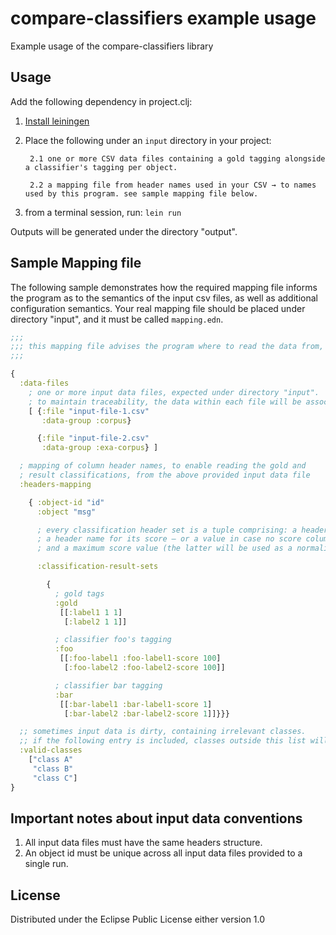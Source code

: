 # compare-classifiers example usage

Example usage of the compare-classifiers library

## Usage

Add the following dependency in project.clj:

1. [Install leiningen](https://leiningen.org/#install)

2. Place the following under an `input` directory in your project:

        2.1 one or more CSV data files containing a gold tagging alongside a classifier's tagging per object.

        2.2 a mapping file from header names used in your CSV → to names used by this program. see sample mapping file below.

3. from a terminal session, run: `lein run`

Outputs will be generated under the directory "output".

## Sample Mapping file

The following sample demonstrates how the required mapping file informs the program as to the semantics of the input csv files, as well as additional configuration semantics. Your real mapping file should be placed under directory "input", and it must be called `mapping.edn`.

```clojure
;;;
;;; this mapping file advises the program where to read the data from, and how to read it
;;;

{
  :data-files
    ; one or more input data files, expected under directory "input".
    ; to maintain traceability, the data within each file will be associated with the name provided by :data-group.
    [ {:file "input-file-1.csv"
       :data-group :corpus}

      {:file "input-file-2.csv"
       :data-group :exa-corpus} ]

  ; mapping of column header names, to enable reading the gold and
  ; result classifications, from the above provided input data file
  :headers-mapping

    { :object-id "id"
      :object "msg"

      ; every classification header set is a tuple comprising: a header name,
      ; a header name for its score ― or a value in case no score column is provided,
      ; and a maximum score value (the latter will be used as a normalization factor).

      :classification-result-sets

        {
          ; gold tags
          :gold
           [[:label1 1 1]
            [:label2 1 1]]

          ; classifier foo's tagging
          :foo
           [[:foo-label1 :foo-label1-score 100]
            [:foo-label2 :foo-label2-score 100]]

          ; classifier bar tagging
          :bar
           [[:bar-label1 :bar-label1-score 1]
            [:bar-label2 :bar-label2-score 1]]}}}

  ;; sometimes input data is dirty, containing irrelevant classes.
  ;; if the following entry is included, classes outside this list will be ignored.
  :valid-classes
    ["class A"
     "class B"
     "class C"]
}
```

## Important notes about input data conventions

1. All input data files must have the same headers structure.
2. An object id must be unique across all input data files provided to a single run.


## License

Distributed under the Eclipse Public License either version 1.0
